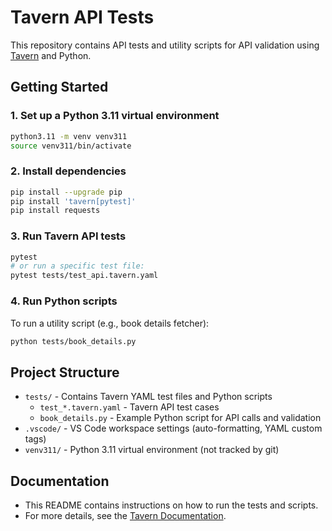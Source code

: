 
# Tavern API Tests

This repository contains API tests and utility scripts for API validation using [Tavern](https://tavern.dev/) and Python.

## Getting Started

### 1. Set up a Python 3.11 virtual environment

```sh
python3.11 -m venv venv311
source venv311/bin/activate
```

### 2. Install dependencies

```sh
pip install --upgrade pip
pip install 'tavern[pytest]'
pip install requests
```

### 3. Run Tavern API tests

```sh
pytest
# or run a specific test file:
pytest tests/test_api.tavern.yaml
```

### 4. Run Python scripts

To run a utility script (e.g., book details fetcher):

```sh
python tests/book_details.py
```

## Project Structure

- `tests/` - Contains Tavern YAML test files and Python scripts
  - `test_*.tavern.yaml` - Tavern API test cases
  - `book_details.py` - Example Python script for API calls and validation
- `.vscode/` - VS Code workspace settings (auto-formatting, YAML custom tags)
- `venv311/` - Python 3.11 virtual environment (not tracked by git)

## Documentation

- This README contains instructions on how to run the tests and scripts.
- For more details, see the [Tavern Documentation](https://tavern.dev/).
